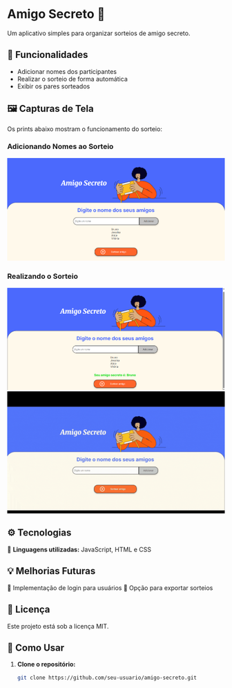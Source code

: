 # Amigo Secreto 🎁  

Um aplicativo simples para organizar sorteios de amigo secreto.  

## 📌 Funcionalidades  
- Adicionar nomes dos participantes  
- Realizar o sorteio de forma automática  
- Exibir os pares sorteados  

## 🖼️ Capturas de Tela  
Os prints abaixo mostram o funcionamento do sorteio:  

### Adicionando Nomes ao Sorteio  
![Adicionando nomes](img/adicionando-nomes.png)  

### Realizando o Sorteio  
![Sorteio em ação](img/sorteio.png)
![Passo a passo como realizar o sorteio](img/passo-a-passo.gif)

## ⚙️ Tecnologias  
🔹 **Linguagens utilizadas:** JavaScript, HTML e CSS  

## 💡 Melhorias Futuras
🔹 Implementação de login para usuários
🔹 Opção para exportar sorteios

## 📄 Licença
Este projeto está sob a licença MIT.

## 🚀 Como Usar  
1. **Clone o repositório:**  
   ```sh
   git clone https://github.com/seu-usuario/amigo-secreto.git

